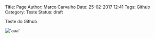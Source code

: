 Title: Page
Author: Marco Carvalho
Date: 25-02-2017 12:41
Tags: Github
Category: Teste
Status: draft

Teste do Github

!['aaa']({filename}/images/logo-header.png)